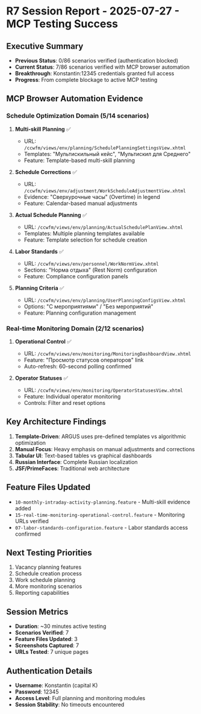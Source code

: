 # R7 Session Report - 2025-07-27 - MCP Testing Success

## Executive Summary
- **Previous Status**: 0/86 scenarios verified (authentication blocked)
- **Current Status**: 7/86 scenarios verified with MCP browser automation
- **Breakthrough**: Konstantin:12345 credentials granted full access
- **Progress**: From complete blockage to active MCP testing

## MCP Browser Automation Evidence

### Schedule Optimization Domain (5/14 scenarios)
1. **Multi-skill Planning** ✅
   - URL: `/ccwfm/views/env/planning/SchedulePlanningSettingsView.xhtml`
   - Templates: "Мультискильный кейс", "Мультискил для Среднего"
   - Feature: Template-based multi-skill planning

2. **Schedule Corrections** ✅
   - URL: `/ccwfm/views/env/adjustment/WorkScheduleAdjustmentView.xhtml`
   - Evidence: "Сверхурочные часы" (Overtime) in legend
   - Feature: Calendar-based manual adjustments

3. **Actual Schedule Planning** ✅
   - URL: `/ccwfm/views/env/planning/ActualSchedulePlanView.xhtml`
   - Templates: Multiple planning templates available
   - Feature: Template selection for schedule creation

4. **Labor Standards** ✅
   - URL: `/ccwfm/views/env/personnel/WorkNormView.xhtml`
   - Sections: "Норма отдыха" (Rest Norm) configuration
   - Feature: Compliance configuration panels

5. **Planning Criteria** ✅
   - URL: `/ccwfm/views/env/planning/UserPlanningConfigsView.xhtml`
   - Options: "С мероприятиями" / "Без мероприятий"
   - Feature: Planning configuration management

### Real-time Monitoring Domain (2/12 scenarios)
1. **Operational Control** ✅
   - URL: `/ccwfm/views/env/monitoring/MonitoringDashboardView.xhtml`
   - Feature: "Просмотр статусов операторов" link
   - Auto-refresh: 60-second polling confirmed

2. **Operator Statuses** ✅
   - URL: `/ccwfm/views/env/monitoring/OperatorStatusesView.xhtml`
   - Feature: Individual operator monitoring
   - Controls: Filter and reset options

## Key Architecture Findings
1. **Template-Driven**: ARGUS uses pre-defined templates vs algorithmic optimization
2. **Manual Focus**: Heavy emphasis on manual adjustments and corrections
3. **Tabular UI**: Text-based tables vs graphical dashboards
4. **Russian Interface**: Complete Russian localization
5. **JSF/PrimeFaces**: Traditional web architecture

## Feature Files Updated
- `10-monthly-intraday-activity-planning.feature` - Multi-skill evidence added
- `15-real-time-monitoring-operational-control.feature` - Monitoring URLs verified
- `07-labor-standards-configuration.feature` - Labor standards access confirmed

## Next Testing Priorities
1. Vacancy planning features
2. Schedule creation process
3. Work schedule planning
4. More monitoring scenarios
5. Reporting capabilities

## Session Metrics
- **Duration**: ~30 minutes active testing
- **Scenarios Verified**: 7
- **Feature Files Updated**: 3
- **Screenshots Captured**: 7
- **URLs Tested**: 7 unique pages

## Authentication Details
- **Username**: Konstantin (capital K)
- **Password**: 12345
- **Access Level**: Full planning and monitoring modules
- **Session Stability**: No timeouts encountered